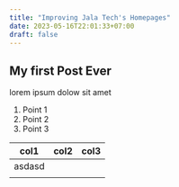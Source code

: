 ```yaml
---
title: "Improving Jala Tech's Homepages"
date: 2023-05-16T22:01:33+07:00
draft: false
---
```

## My first Post Ever

lorem ipsum dolow sit amet

1. Point 1
2. Point 2
3. Point 3

| col1   | col2 | col3 |
| ------ | ---- | ---- |
| asdasd |      |      |
|        |      |      |
